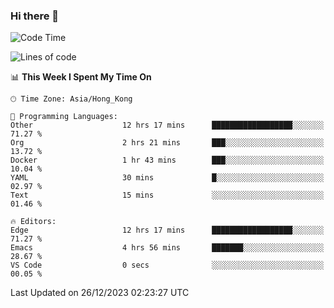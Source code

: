 ### Hi there 👋

<!--
**nicehiro/nicehiro** is a ✨ _special_ ✨ repository because its `README.md` (this file) appears on your GitHub profile.

Here are some ideas to get you started:

- 🔭 I’m currently working on ...
- 🌱 I’m currently learning ...
- 👯 I’m looking to collaborate on ...
- 🤔 I’m looking for help with ...
- 💬 Ask me about ...
- 📫 How to reach me: ...
- 😄 Pronouns: ...
- ⚡ Fun fact: ...
-->

<!--START_SECTION:waka-->
![Code Time](http://img.shields.io/badge/Code%20Time-179%20hrs%2047%20mins-blue)

![Lines of code](https://img.shields.io/badge/From%20Hello%20World%20I%27ve%20Written-2.6%20million%20lines%20of%20code-blue)

📊 **This Week I Spent My Time On** 

```text
🕑︎ Time Zone: Asia/Hong_Kong

💬 Programming Languages: 
Other                    12 hrs 17 mins      ██████████████████░░░░░░░   71.27 % 
Org                      2 hrs 21 mins       ███░░░░░░░░░░░░░░░░░░░░░░   13.72 % 
Docker                   1 hr 43 mins        ███░░░░░░░░░░░░░░░░░░░░░░   10.04 % 
YAML                     30 mins             █░░░░░░░░░░░░░░░░░░░░░░░░   02.97 % 
Text                     15 mins             ░░░░░░░░░░░░░░░░░░░░░░░░░   01.46 % 

🔥 Editors: 
Edge                     12 hrs 17 mins      ██████████████████░░░░░░░   71.27 % 
Emacs                    4 hrs 56 mins       ███████░░░░░░░░░░░░░░░░░░   28.67 % 
VS Code                  0 secs              ░░░░░░░░░░░░░░░░░░░░░░░░░   00.05 % 
```


 Last Updated on 26/12/2023 02:23:27 UTC
<!--END_SECTION:waka-->
